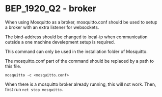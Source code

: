 # BEP_1920_Q2 - broker

When using Mosquitto as a broker, mosquitto.conf should be used to setup a broker with an extra listener for websockets.
 
The bind-address should be changed to local-ip when communication outside a one machine develepment setup is required. 

This command can only be used in the installation folder of Mosquitto. 

The mosquitto.conf part of the command should be replaced by a path to this file.


```
mosquitto -c <mosquitto.conf>
```

When there is a mosquitto broker already running, this will not work. Then, first run `net stop mosquitto`.

